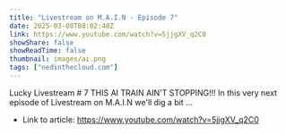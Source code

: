 ```yaml
---
title: "Livestream on M.A.I.N - Episode 7"
date: 2025-03-08T08:02:48Z
link: https://www.youtube.com/watch?v=5jjgXV_q2C0
showShare: false
showReadTime: false
thumbnail: images/ai.png
tags: ["nedinthecloud.com"]
---
```

Lucky Livestream # 7     THIS AI TRAIN AIN'T STOPPING!!! In this very next episode of Livestream on M.A.I.N we'll dig a bit ...

- Link to article: https://www.youtube.com/watch?v=5jjgXV_q2C0